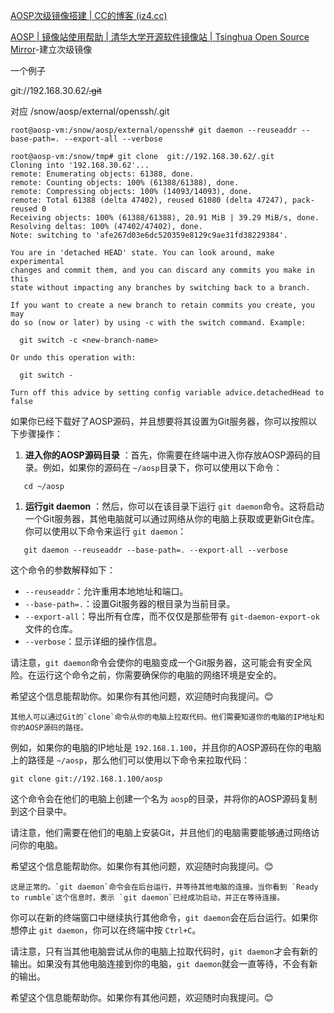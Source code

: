 [AOSP次级镜像搭建 | CC的博客 (iz4.cc)](https://blog.iz4.cc/tutorial/2021/07/AOSP%E6%AC%A1%E7%BA%A7%E9%95%9C%E5%83%8F%E6%90%AD%E5%BB%BA/)

[AOSP | 镜像站使用帮助 | 清华大学开源软件镜像站 | Tsinghua Open Source Mirror](https://mirrors.tuna.tsinghua.edu.cn/help/AOSP/)-建立次级镜像

一个例子

git://192.168.30.62/~~.git~~ 

对应 /snow/aosp/external/openssh/.git

```
root@aosp-vm:/snow/aosp/external/openssh# git daemon --reuseaddr --base-path=. --export-all --verbose
```

```shell
root@aosp-vm:/snow/tmp# git clone  git://192.168.30.62/.git
Cloning into '192.168.30.62'...
remote: Enumerating objects: 61388, done.
remote: Counting objects: 100% (61388/61388), done.
remote: Compressing objects: 100% (14093/14093), done.
remote: Total 61388 (delta 47402), reused 61080 (delta 47247), pack-reused 0
Receiving objects: 100% (61388/61388), 20.91 MiB | 39.29 MiB/s, done.
Resolving deltas: 100% (47402/47402), done.
Note: switching to 'afe267d03e6dc520359e8129c9ae31fd38229384'.

You are in 'detached HEAD' state. You can look around, make experimental
changes and commit them, and you can discard any commits you make in this
state without impacting any branches by switching back to a branch.

If you want to create a new branch to retain commits you create, you may
do so (now or later) by using -c with the switch command. Example:

  git switch -c <new-branch-name>

Or undo this operation with:

  git switch -

Turn off this advice by setting config variable advice.detachedHead to false
```

如果你已经下载好了AOSP源码，并且想要将其设置为Git服务器，你可以按照以下步骤操作：

1. **进入你的AOSP源码目录** ：首先，你需要在终端中进入你存放AOSP源码的目录。例如，如果你的源码在 `~/aosp`目录下，你可以使用以下命令：

```
   cd ~/aosp
```

1. **运行git daemon** ：然后，你可以在该目录下运行 `git daemon`命令。这将启动一个Git服务器，其他电脑就可以通过网络从你的电脑上获取或更新Git仓库。你可以使用以下命令来运行 `git daemon`：

```
   git daemon --reuseaddr --base-path=. --export-all --verbose
```

   这个命令的参数解释如下：

* `--reuseaddr`：允许重用本地地址和端口。
* `--base-path=.`：设置Git服务器的根目录为当前目录。
* `--export-all`：导出所有仓库，而不仅仅是那些带有 `git-daemon-export-ok`文件的仓库。
* `--verbose`：显示详细的操作信息。

请注意，`git daemon`命令会使你的电脑变成一个Git服务器，这可能会有安全风险。在运行这个命令之前，你需要确保你的电脑的网络环境是安全的。

希望这个信息能帮助你。如果你有其他问题，欢迎随时向我提问。😊

    其他人可以通过Git的`clone`命令从你的电脑上拉取代码。他们需要知道你的电脑的IP地址和你的AOSP源码的路径。

例如，如果你的电脑的IP地址是 `192.168.1.100`，并且你的AOSP源码在你的电脑上的路径是 `~/aosp`，那么他们可以使用以下命令来拉取代码：

```
git clone git://192.168.1.100/aosp
```

这个命令会在他们的电脑上创建一个名为 `aosp`的目录，并将你的AOSP源码复制到这个目录中。

请注意，他们需要在他们的电脑上安装Git，并且他们的电脑需要能够通过网络访问你的电脑。

希望这个信息能帮助你。如果你有其他问题，欢迎随时向我提问。😊

    这是正常的。`git daemon`命令会在后台运行，并等待其他电脑的连接。当你看到 `Ready to rumble`这个信息时，表示 `git daemon`已经成功启动，并正在等待连接。

你可以在新的终端窗口中继续执行其他命令，`git daemon`会在后台运行。如果你想停止 `git daemon`，你可以在终端中按 `Ctrl+C`。

请注意，只有当其他电脑尝试从你的电脑上拉取代码时，`git daemon`才会有新的输出。如果没有其他电脑连接到你的电脑，`git daemon`就会一直等待，不会有新的输出。

希望这个信息能帮助你。如果你有其他问题，欢迎随时向我提问。😊
